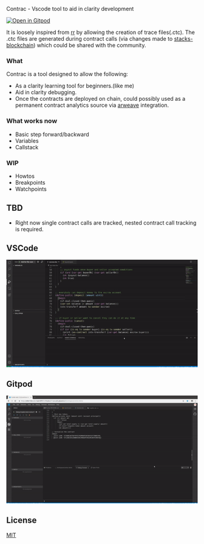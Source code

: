 Contrac - Vscode tool to aid in clarity development

[![Open in Gitpod](https://gitpod.io/button/open-in-gitpod.svg)](https://gitpod.io/#snapshot/da3d6b16-ffc2-420c-8746-24015cc802e3)

It is loosely inspired from [rr](https://github.com/mozilla/rr) by allowing the creation of trace files(.ctc).
The .ctc files are generated during contract calls (via changes made to [stacks-blockchain](https://github.com/koder-abc123/stacks-blockchain/commits/contrac_support)) which could be shared with the community.

### What
Contrac is a tool designed to allow the following:
- As a clarity learning tool for beginners.(like me)
- Aid in clarity debugging.
- Once the contracts are deployed on chain, could possibly used as a permanent contract analytics source via [arweave](https://github.com/ArweaveTeam/arweave) integration.


### What works now
- Basic step forward/backward
- Variables
- Callstack

### WIP
- Howtos
- Breakpoints
- Watchpoints

## TBD
- Right now single contract calls are tracked, nested contract call tracking is required.

## VSCode
![](contrac.gif)

## Gitpod
![](koder-contrac-demo.gif)

## License
[MIT](https://choosealicense.com/licenses/mit/)